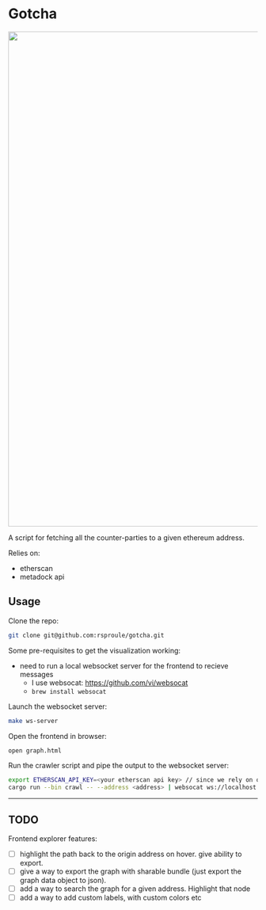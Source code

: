 # Gotcha

<p align="center">
  <img width="1000" src="graph-demo.gif">
</p>

A script for fetching all the counter-parties to a given ethereum address.

Relies on:

- etherscan
- metadock api

## Usage

Clone the repo:

```bash
git clone git@github.com:rsproule/gotcha.git
```

Some pre-requisites to get the visualization working:

- need to run a local websocket server for the frontend to recieve messages
  - I use websocat: <https://github.com/vi/websocat>
  - `brew install websocat`

Launch the websocket server:

```bash
make ws-server
```

Open the frontend in browser:

```bash
open graph.html
```

Run the crawler script and pipe the output to the websocket server:

```bash
export ETHERSCAN_API_KEY=<your etherscan api key> // since we rely on ol etherscan for labels and some other shit 
cargo run --bin crawl -- --address <address> | websocat ws://localhost:1234
```

----

## TODO

Frontend explorer features:

- [ ] highlight the path back to the origin address on hover. give ability to export.
- [ ] give a way to export the graph with sharable bundle (just export the graph data object to json).
- [ ] add a way to search the graph for a given address. Highlight that node
- [ ] add a way to add custom labels, with custom colors etc
